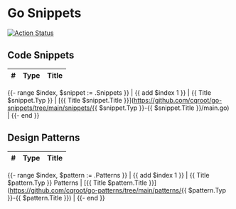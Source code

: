 # Go Snippets

[![Action Status](https://github.com/cqroot/go-snippets/workflows/test/badge.svg)](https://github.com/cqroot/go-snippets/actions)

## Code Snippets

| #   | Type | Title |
| --- | ---- | ----- |

{{- range $index, $snippet := .Snippets }}
| {{ add $index 1 }} | {{ Title $snippet.Typ }} | [{{ Title $snippet.Title }}](https://github.com/cqroot/go-snippets/tree/main/snippets/{{ $snippet.Typ }}-{{ $snippet.Title }}/main.go) |
{{- end }}

## Design Patterns

| #   | Type | Title |
| --- | ---- | ----- |

{{- range $index, $pattern := .Patterns }}
| {{ add $index 1 }} | {{ Title $pattern.Typ }} Patterns | [{{ Title $pattern.Title }}](https://github.com/cqroot/go-patterns/tree/main/patterns/{{ $pattern.Typ }}-{{ $pattern.Title }}) |
{{- end }}
